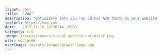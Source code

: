 ```yaml
---
layout: post
title:  "VWO"
description: "Optimizely lets you run ad-hoc A/B tests on your website."
toolUrl: https://vwo.com
date:   2017-11-18 10:36:44 -0200
category: cro
image: /assets/images/visual-website-optimizer.png
user: equipeGH
userImage: /assets/images/growth-logo.png
---
```

